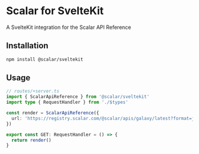 # Scalar for SvelteKit

A SvelteKit integration for the Scalar API Reference

## Installation

```bash
npm install @scalar/sveltekit
```

## Usage

```ts
// routes/+server.ts
import { ScalarApiReference } from '@scalar/sveltekit'
import type { RequestHandler } from './$types'

const render = ScalarApiReference({
  url: 'https://registry.scalar.com/@scalar/apis/galaxy/latest?format=json',
})

export const GET: RequestHandler = () => {
  return render()
}
```
